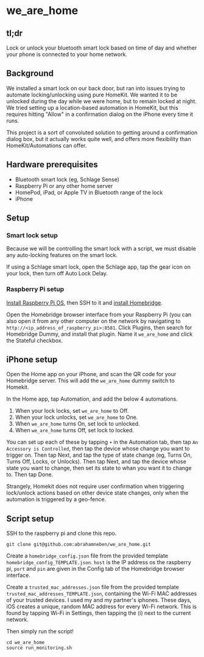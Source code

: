 # we_are_home
## tl;dr
Lock or unlock your bluetooth smart lock based on time of day and whether your phone is connected to your home network.

## Background
We installed a smart lock on our back door, but ran into issues trying to automate locking/unlocking using pure HomeKit. We wanted it to be unlocked during the day while we were home, but to remain locked at night. We tried setting up a location-based automation in HomeKit, but this requires hitting "Allow" in a confirmation dialog on the iPhone every time it runs. 

This project is a sort of convoluted solution to getting around a confirmation dialog box, but it actually works quite well, and offers more flexibility than HomeKit/Automations can offer.

## Hardware prerequisites
* Bluetooth smart lock (eg, Schlage Sense)
* Raspberry Pi or any other home server
* HomePod, iPad, or Apple TV in Bluetooth range of the lock
* iPhone

## Setup
### Smart lock setup
Because we will be controlling the smart lock with a script, we must disable any auto-locking features on the smart lock.

If using a Schlage smart lock, open the Schlage app, tap the gear icon on your lock, then turn off Auto Lock Delay.

### Raspberry Pi setup
[Install Raspberry Pi OS](https://www.raspberrypi.com/software/), then SSH to it and [install Homebridge](https://github.com/homebridge/homebridge/wiki/Install-Homebridge-on-Raspbian). 

Open the Homebridge browser interface from your Raspberry Pi (you can also open it from any other computer on the network by navigating to `http://<ip_address_of_raspberry_pi>:8581`. Click Plugins, then search for Homebridge Dummy, and install that plugin. Name it `we_are_home` and click the Stateful checkbox.

## iPhone setup

Open the Home app on your iPhone, and scan the QR code for your Homebridge server. This will add the `we_are_home` dummy switch to Homekit. 

In the Home app, tap Automation, and add the below 4 automations.

 1. When your lock locks, set `we_are_home` to Off.
 2. When your lock unlocks, set `we_are_home` to One.
 3. When `we_are_home` turns On, set lock to unlocked.
 4. When `we_are_home` turns Off, set lock to locked.

You can set up each of these by tapping `+` in the Automation tab, then tap `An Accessory is Controlled`, then tap the device whose change you want to trigger on. Then tap Next, and tap the type of state change (eg, Turns On, Turns Off, Locks, or Unlocks). Then tap Next, and tap the device whose state you want to change, then set its state to whan you want it to change to. Then tap Done.

Strangely, Homekit does not require user confirmation when triggering lock/unlock actions based on other device state changes, only when the automation is triggered by a geo-fence.

## Script setup

SSH to the raspberry pi and clone this repo.

```
git clone git@github.com:abrahamneben/we_are_home.git
```

Create a `homebridge_config.json` file from the provided template `homebridge_config_TEMPLATE.json`. `host` is the IP address os the raspberry pi, `port` and `pin` are given in the Config tab of the Homebridge browser interface.

Create a `trusted_mac_addresses.json` file from the provided template `trusted_mac_addresses_TEMPLATE.json`, containing the Wi-Fi MAC addresses of your trusted devices. I used my and my partner's iphones. These days, iOS creates a unique, random MAC address for every Wi-Fi network. This is found by tapping Wi-Fi in Settings, then tapping the (i) next to the current network.

Then simply run the script!
```
cd we_are_home
source run_monitoring.sh
```


